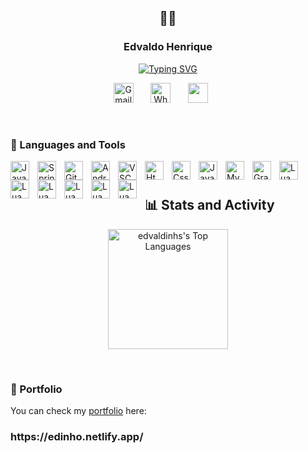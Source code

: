<p align="center">
    <h2 align="center">👨‍💻</h2>
  <h3 align="center">Edvaldo Henrique</h3>
</p>

<p align="center">
    <a href="https://git.io/typing-svg"><img src="https://readme-typing-svg.demolab.com?font=Inter&pause=1000&color=1BA2FA&center=true&vCenter=true&random=false&width=435&lines=Full-stack+web+and+app+Developer;%F0%9F%90%A2%F0%9F%90%A2%F0%9F%90%A2%F0%9F%90%A2%F0%9F%90%A2%F0%9F%90%A2%F0%9F%90%A2%F0%9F%90%A2%F0%9F%90%A2%F0%9F%90%A2%F0%9F%90%A2;Love+to+Learn+new+Things;%F0%9F%90%A2" alt="Typing SVG" /></a>
</p>

<p align="center">
  <a href="https://mail.google.com/mail/u/0/?view=cm&fs=1&to=edvaldohenriqueceu@gmail.com"><img width="32px" alt="Gmail" title="Gmail" src="https://i.imgur.com/6vk30T3.png"/></a>
  &#8287;&#8287;&#8287;&#8287;&#8287;
<a href="https://wa.me/5584998025665"><img width="32px" alt="Whatsapp" title="Whatsapp" src="https://i.imgur.com/4iL925a.png"></a>
  &#8287;&#8287;&#8287;&#8287;&#8287;
  <a href="https://t.me/Edvaldinhs" alt="Telegram" title="Telegram"><img width="32px" src="https://i.imgur.com/AlostOg.png"/></a>
  &#8287;&#8287;&#8287;&#8287;&#8287;
</p>

<br/>

### 🧰 Languages and Tools

<img align="left" alt="Java" width="30px" style="padding-right:10px" src="https://cdn.jsdelivr.net/gh/devicons/devicon/icons/java/java-original.svg"/>
<img align="left" alt="Spring" width="30px" style="padding-right:10px" src="https://cdn.jsdelivr.net/gh/devicons/devicon/icons/spring/spring-original.svg"/>
<img align="left" alt="Git" width="30px" style="padding-right:10px" src="https://cdn.jsdelivr.net/gh/devicons/devicon/icons/git/git-original.svg"/>
<img align="left" alt="Android" width="30px" style="padding-right:10px" src="https://cdn.jsdelivr.net/gh/devicons/devicon/icons/android/android-original.svg" />
<img align="left" alt="VSCode" width="30px" style="padding-right:10px" src="https://cdn.jsdelivr.net/gh/devicons/devicon/icons/vscode/vscode-original.svg" />
<img align="left" alt="Html" width="30px" style="padding-right:10px" src="https://cdn.jsdelivr.net/gh/devicons/devicon/icons/html5/html5-original.svg" />
<img align="left" alt="Css" width="30px" style="padding-right:10px" src="https://cdn.jsdelivr.net/gh/devicons/devicon/icons/css3/css3-original.svg" />
<img align="left" alt="JavaScript" width="30px" style="padding-right:10px" src="https://cdn.jsdelivr.net/gh/devicons/devicon/icons/javascript/javascript-original.svg" />
<img align="left" alt="MySQL" width="30px" style="padding-right:10px" src="https://cdn.jsdelivr.net/gh/devicons/devicon/icons/mysql/mysql-original.svg" />
<img align="left" alt="Gradle" width="30px" style="padding-right:10px" src="https://cdn.jsdelivr.net/gh/devicons/devicon@latest/icons/gradle/gradle-original.svg" />
<img align="left" alt="Lua" width="30px" style="padding-right:10px" src="https://cdn.jsdelivr.net/gh/devicons/devicon/icons/lua/lua-original.svg" />
<img align="left" alt="Lua" width="30px" style="padding-right:10px" src="https://cdn.jsdelivr.net/gh/devicons/devicon@latest/icons/python/python-original.svg" />
<img align="left" alt="Lua" width="30px" style="padding-right:10px" src="https://cdn.jsdelivr.net/gh/devicons/devicon@latest/icons/django/django-plain.svg" />
<img align="left" alt="Lua" width="30px" style="padding-right:10px" src="https://cdn.jsdelivr.net/gh/devicons/devicon@latest/icons/amazonwebservices/amazonwebservices-original-wordmark.svg" />
<img align="left" alt="Lua" width="30px" style="padding-right:10px" src="https://cdn.jsdelivr.net/gh/devicons/devicon@latest/icons/androidstudio/androidstudio-original.svg" />
<img align="left" alt="Lua" width="30px" style="padding-right:10px" src="https://cdn.jsdelivr.net/gh/devicons/devicon@latest/icons/linux/linux-plain.svg" />
<br />

#

<h2>📊 Stats and Activity</h2>
<p align="center">
  <a href="https://github.com/anuraghazra/github-readme-stats"><img alt="edvaldinhs's Top Languages" src="https://denvercoder1-github-readme-stats.vercel.app/api/top-langs/?username=edvaldinhs&langs_count=8&layout=compact&theme=react&hide_border=true&bg_color=1F222E&title_color=F85D7F&icon_color=F8D866&hide=Jupyter%20Notebook,Roff" height="192px"/></a>
</p>
<br>

### 📄 Portfolio

You can check my [portfolio](https://edinho.netlify.app/) here:
<h3>https://edinho.netlify.app/</h3>

